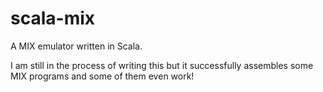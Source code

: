 # scala-mix
A MIX emulator written in Scala.

I am still in the process of writing this but it successfully assembles some MIX programs and some of them even work!
